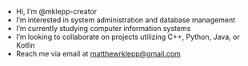 - Hi, I’m @mklepp-creator
- I’m interested in system administration and database management
- I’m currently studying computer information systems
- I’m looking to collaborate on projects utilizing C++, Python, Java, or Kotlin 
- Reach me via email at matthewrklepp@gmail.com



